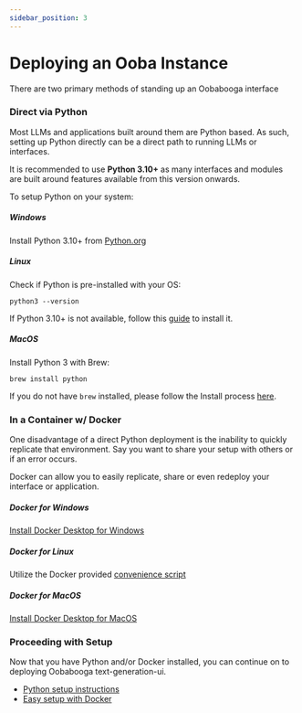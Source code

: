 ```yaml
---
sidebar_position: 3
---
```


# Deploying an Ooba Instance

There are two primary methods of standing up an Oobabooga interface

### Direct via Python

Most LLMs and applications built around them are Python based. As such, setting up Python directly can be a direct path to running LLMs or interfaces.

It is recommended to use **Python 3.10+** as many interfaces and modules are built around features available from this version onwards. 

To setup Python on your system:

##### Windows

Install Python 3.10+ from [Python.org](https://www.python.org/downloads/)

##### Linux

Check if Python is pre-installed with your OS:
```
python3 --version
```

If Python 3.10+ is not available, follow this [guide](https://docs.python-guide.org/starting/install3/linux/) to install it.

##### MacOS

Install Python 3 with Brew:
```
brew install python
```

If you do not have `brew` installed, please follow the Install process [here](https://brew.sh/).

### In a Container w/ Docker

One disadvantage of a direct Python deployment is the inability to quickly replicate that environment. Say you want to share your setup with others or if an error occurs.

Docker can allow you to easily replicate, share or even redeploy your interface or application. 

##### Docker for Windows

[Install Docker Desktop for Windows](https://docs.docker.com/desktop/install/windows-install/)

##### Docker for Linux

Utilize the Docker provided [convenience script](https://docs.docker.com/engine/install/ubuntu/#install-using-the-convenience-script)

##### Docker for MacOS

[Install Docker Desktop for MacOS](https://docs.docker.com/desktop/install/mac-install/)

### Proceeding with Setup

Now that you have Python and/or Docker installed, you can continue on to deploying Oobabooga text-generation-ui.

- [Python setup instructions](https://github.com/oobabooga/text-generation-webui#installation)
- [Easy setup with Docker](https://github.com/Atinoda/text-generation-webui-docker)